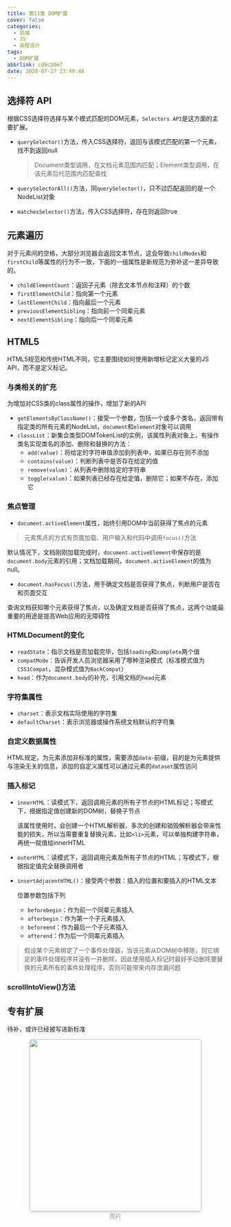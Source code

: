 ```yaml
---
title: 第11章 DOM扩展
cover: false
categories:
  - 前端
  - JS
  - 高程设计
tags:
  - DOM扩展
abbrlink: cd6cb0e7
date: 2020-07-27 23:49:48
---
```

## 选择符 API
根据CSS选择符选择与某个模式匹配的DOM元素，`Selectors API`是这方面的主要扩展。
- `querySelector()`方法，传入CSS选择符，返回与该模式匹配的第一个元素，找不到返回null
	> Document类型调用，在文档元素范围内匹配；Element类型调用，在该元素后代范围内匹配查找

- `querySelectorAll()`方法，同`querySelector()`，只不过匹配返回的是一个NodeList对象
- `matchesSelector()`方法，传入CSS选择符，存在则返回true

## 元素遍历
对于元素间的空格，大部分浏览器会返回文本节点，这会导致`childNodes`和`firstChild`等属性的行为不一致，下面的一组属性是新规范为弥补这一差异导致的。
- `childElementCount`：返回子元素（除去文本节点和注释）的个数
- `firstElementChild`：指向第一个元素
- `lastElementChild`：指向最后一个元素
- `previousElementSibling`：指向前一个同辈元素
- `nextElementSibling`：指向后一个同辈元素

## HTML5
HTML5规范和传统HTML不同，它主要围绕如何使用新增标记定义大量的JS API，而不是定义标记。
### 与类相关的扩充
为增加对CSS类的class属性的操作，增加了新的API
- `getElementsByClassName()`：接受一个参数，包括一个或多个类名，返回带有指定类的所有元素的NodeList，`document`和`element`对象可以调用
- `classList`：新集合类型DOMTokenList的实例，该属性列表对象上，有操作类名实现类名的添加、删除和替换的方法：
	- `add(value)`：将给定的字符串值添加到列表中，如果已存在则不添加
	- `contains(value)`：判断列表中是否存在给定的值
	- `remove(value)`：从列表中删除给定的字符串
	- `toggle(value)`：如果列表已经存在给定值，删除它；如果不存在，添加它

### 焦点管理
- `document.activeElement`属性，始终引用DOM中当前获得了焦点的元素
> 元素焦点的方式有页面加载、用户输入和代码中调用`focus()`方法

默认情况下，文档刚刚加载完成时，`document.activeElement`中保存的是`document.body`元素的引用；文档加载期间，`document.activeElement`的值为null。

- `document.hasFocus()`方法，用于确定文档是否获得了焦点，判断用户是否在和页面交互

查询文档获知哪个元素获得了焦点，以及确定文档是否获得了焦点，这两个功能最重要的用途是提高Web应用的无障碍性

### HTMLDocument的变化
- `readState`：指示文档是否加载完毕，包括`loading`和`complete`两个值
- `compatMode`：告诉开发人员浏览器采用了哪种渲染模式（标准模式值为`CSS1Compat`，混杂模式值为`BackCompat`）
- `head`：作为`document.body`的补充，引用文档的`head`元素

### 字符集属性
- `charset`：表示文档实际使用的字符集
- `defaultCharset`：表示浏览器或操作系统文档默认的字符集

### 自定义数据属性
HTML规定，为元素添加非标准的属性，需要添加`data-`前缀，目的是为元素提供与渲染无关的信息，添加的自定义属性可以通过元素的`dataset`属性访问
### 插入标记
- `innerHTML`：读模式下，返回调用元素的所有子节点的HTML标记；写模式下，根据指定值创建新的DOM树，替换子节点
	
	该属性使用时，会创建一个HTML解析器，多次的创建和销毁解析器会带来性能的损失，所以当需要重复替换元素，比如`<li>`元素，可以单独构建字符串，再统一赋值给innerHTML
- `outerHTML`：读模式下，返回调用元素及所有子节点的HTML；写模式下，根据指定值完全替换调用者
- `insertAdjacentHTML()`：接受两个参数：插入的位置和要插入的HTML文本
	
	位置参数包括下列
	- `beforebegin`：作为前一个同辈元素插入
	- `afterbegin`：作为第一个子元素插入
	- `beforeend`：作为最后一个子元素插入
	- `afterend`：作为后一个同辈元素插入

> 假设某个元素绑定了一个事件处理器，当该元素从DOM树中移除，则它绑定的事件处理程序并没有一并删除，因此使用插入标记时最好手动删除要替换的元素所有的事件处理程序，否则可能带来内存泄漏问题

### scrollIntoView()方法

## 专有扩展
待补，或许已经被写进新标准










<center>
    <img style="border-radius: 0.3125em;
    box-shadow: 0 2px 4px 0 rgba(34,36,38,.12),0 2px 10px 0 rgba(34,36,38,.08);display:inline;margin:0" 
    src="" width=400 />
    <br>
    <div style="color:orange; border-bottom: 1px solid #d9d9d9;
    display: inline-block;
    color: #999;">图片</div>
</center>